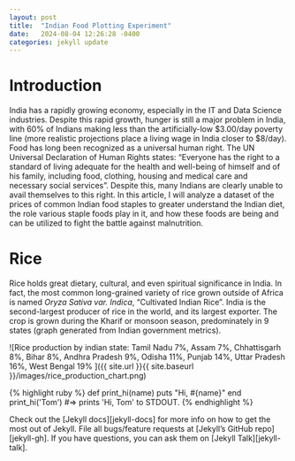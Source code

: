 ```yaml
---
layout: post
title:  "Indian Food Plotting Experiment"
date:   2024-08-04 12:26:28 -0400
categories: jekyll update
---
```


# Introduction

India has a rapidly growing economy, especially in the IT and Data Science industries. Despite this rapid growth, hunger is still a major problem in India, with 60% of Indians making less than the artificially-low $3.00/day poverty line (more realistic projections place a living wage in India closer to $8/day). Food has long been recognized as a universal human right. The UN Universal Declaration of Human Rights states: “Everyone has the right to a standard of living adequate for the health and well-being of himself and of his family, including food, clothing, housing and medical care and necessary social services”. Despite this, many Indians are clearly unable to avail themselves to this right. In this article, I will analyze a dataset of the prices of common Indian food staples to greater understand the Indian diet, the role various staple foods play in it, and how these foods are being and can be utilized to fight the battle against malnutrition. 


# Rice

Rice holds great dietary, cultural, and even spiritual significance in India. In fact, the most common long-grained variety of rice grown outside of Africa is named *Oryza Sativa var. Indica*, “Cultivated Indian Rice”. India is the second-largest producer of rice in the world, and its largest exporter. The crop is grown during the Kharif or monsoon season, predominately in 9 states (graph generated from Indian government metrics).

![Rice production by indian state: Tamil Nadu 7%, Assam 7%, Chhattisgarh 8%, Bihar 8%, Andhra Pradesh 9%, Odisha 11%, Punjab 14%, Uttar Pradesh 16%, West Bengal 19% ]({{ site.url }}{{ site.baseurl }}/images/rice_production_chart.png)


{% highlight ruby %}
def print_hi(name)
  puts "Hi, #{name}"
end
print_hi('Tom')
#=> prints 'Hi, Tom' to STDOUT.
{% endhighlight %}

Check out the [Jekyll docs][jekyll-docs] for more info on how to get the most out of Jekyll. File all bugs/feature requests at [Jekyll’s GitHub repo][jekyll-gh]. If you have questions, you can ask them on [Jekyll Talk][jekyll-talk].
